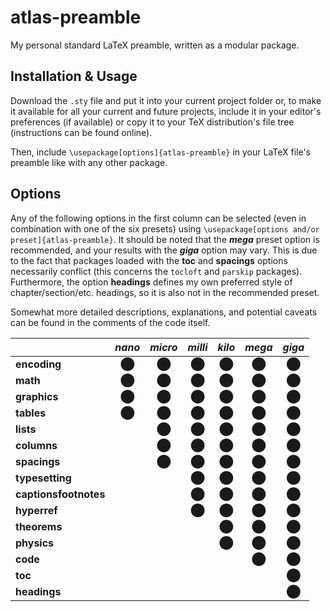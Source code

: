 # atlas-preamble

My personal standard LaTeX preamble, written as a modular package.


## Installation & Usage
Download the ```.sty``` file and put it into your current project folder or, to make it available for all your current and future projects, include it in your editor's preferences (if available) or copy it to your TeX distribution's file tree (instructions can be found online).

Then, include ```\usepackage[options]{atlas-preamble}``` in your LaTeX file's preamble like with any other package.


## Options
Any of the following options in the first column can be selected (even in combination with one of the six presets) using ```\usepackage[options and/or preset]{atlas-preamble}```. It should be noted that the **_mega_** preset option is recommended, and your results with the **_giga_** option may vary. This is due to the fact that packages loaded with the **toc** and **spacings** options necessarily conflict (this concerns the ```tocloft``` and ```parskip``` packages). Furthermore, the option **headings** defines my own preferred style of chapter/section/etc. headings, so it is also not in the recommended preset.

Somewhat more detailed descriptions, explanations, and potential caveats can be found in the comments of the code itself.

|     | *nano* | *micro* | *milli* | *kilo* | *mega* | *giga* | 
| --- |:------:|:-------:|:-------:|:------:|:------:|:------:| 
| **encoding** | ⬤ | ⬤ | ⬤ | ⬤ | ⬤ | ⬤ |
| **math** | ⬤ | ⬤ | ⬤ | ⬤ | ⬤ | ⬤ |
| **graphics** | ⬤ | ⬤ | ⬤ | ⬤ | ⬤ | ⬤ |
| **tables** | ⬤ | ⬤ | ⬤ | ⬤ | ⬤ | ⬤ |
| **lists** |  | ⬤ | ⬤ | ⬤ | ⬤ | ⬤ |
| **columns** |  | ⬤ | ⬤ | ⬤ | ⬤ | ⬤ |
| **spacings** |  | ⬤ | ⬤ | ⬤ | ⬤ | ⬤ |
| **typesetting** |  |  | ⬤ | ⬤ | ⬤ | ⬤ |
| **captionsfootnotes** |  |  | ⬤ | ⬤ | ⬤ | ⬤ |
| **hyperref** |  |  | ⬤ | ⬤ | ⬤ | ⬤ |
| **theorems** |  |  |  | ⬤ | ⬤ | ⬤ |
| **physics** |  |  |  | ⬤ | ⬤ | ⬤ |
| **code** |  |  |  |  | ⬤ | ⬤ |
| **toc** |  |  |  |  |  | ⬤ |
| **headings** |  |  |  |  |  | ⬤ |
